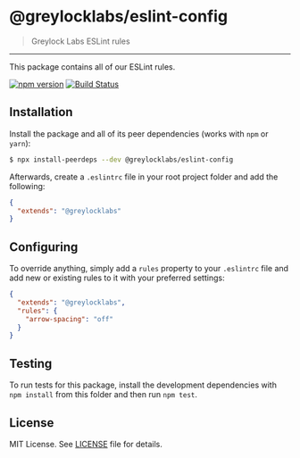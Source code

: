 # @greylocklabs/eslint-config

> Greylock Labs ESLint rules

---

This package contains all of our ESLint rules.

[![npm version](https://badge.fury.io/js/%40greylocklabs%2Feslint-config.svg)](https://badge.fury.io/js/%40greylocklabs%2Feslint-config)
[![Build Status](https://travis-ci.org/greylocklabs/js.svg?branch=master)](https://travis-ci.org/greylocklabs/js)

## Installation

Install the package and all of its peer dependencies (works with `npm` or `yarn`):

```sh
$ npx install-peerdeps --dev @greylocklabs/eslint-config
```

Afterwards, create a `.eslintrc` file in your root project folder and add the following:

```json
{
  "extends": "@greylocklabs"
}
```

## Configuring

To override anything, simply add a `rules` property to your `.eslintrc`
file and add new or existing rules to it with your preferred settings:

```json
{
  "extends": "@greylocklabs",
  "rules": {
    "arrow-spacing": "off"
  }
}
```

## Testing

To run tests for this package, install the development dependencies with `npm install` from this folder and then run
`npm test`.

## License

MIT License. See [LICENSE](./LICENSE) file for details.
